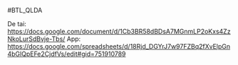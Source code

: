 

#BTL_QLDA

De tai: https://docs.google.com/document/d/1Cb3BR58dBDsA7MGnmLP2oKxs4ZzNkoLurSdBvje-Tbs/ 
App: https://docs.google.com/spreadsheets/d/18Rjd_DGYrJ7w97FZBq2fXvElpGn4bGlQpEFe2CjdfVs/edit#gid=751910789

